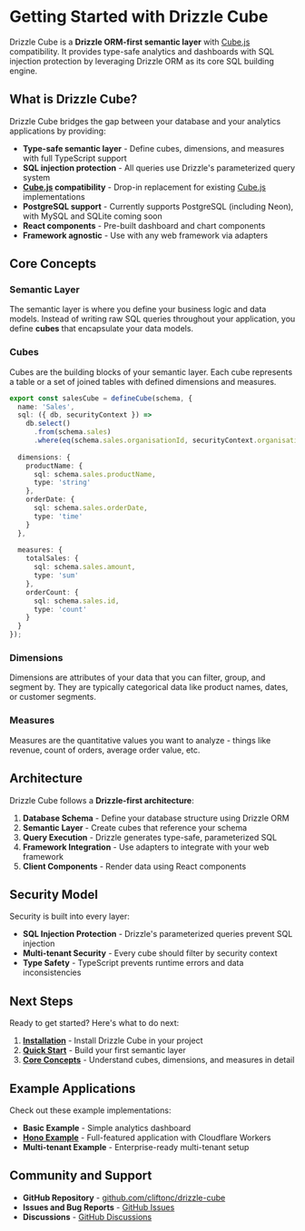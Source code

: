 # Getting Started with Drizzle Cube

Drizzle Cube is a **Drizzle ORM-first semantic layer** with [Cube.js](https://cube.dev) compatibility. It provides type-safe analytics and dashboards with SQL injection protection by leveraging Drizzle ORM as its core SQL building engine.

## What is Drizzle Cube?

Drizzle Cube bridges the gap between your database and your analytics applications by providing:

- **Type-safe semantic layer** - Define cubes, dimensions, and measures with full TypeScript support
- **SQL injection protection** - All queries use Drizzle's parameterized query system
- **[Cube.js](https://cube.dev) compatibility** - Drop-in replacement for existing [Cube.js](https://cube.dev) implementations
- **PostgreSQL support** - Currently supports PostgreSQL (including Neon), with MySQL and SQLite coming soon
- **React components** - Pre-built dashboard and chart components
- **Framework agnostic** - Use with any web framework via adapters

## Core Concepts

### Semantic Layer
The semantic layer is where you define your business logic and data models. Instead of writing raw SQL queries throughout your application, you define **cubes** that encapsulate your data models.

### Cubes
Cubes are the building blocks of your semantic layer. Each cube represents a table or a set of joined tables with defined dimensions and measures.

```typescript
export const salesCube = defineCube(schema, {
  name: 'Sales',
  sql: ({ db, securityContext }) => 
    db.select()
      .from(schema.sales)
      .where(eq(schema.sales.organisationId, securityContext.organisationId)),
  
  dimensions: {
    productName: { 
      sql: schema.sales.productName, 
      type: 'string' 
    },
    orderDate: { 
      sql: schema.sales.orderDate, 
      type: 'time' 
    }
  },
  
  measures: {
    totalSales: { 
      sql: schema.sales.amount, 
      type: 'sum' 
    },
    orderCount: { 
      sql: schema.sales.id, 
      type: 'count' 
    }
  }
});
```

### Dimensions
Dimensions are attributes of your data that you can filter, group, and segment by. They are typically categorical data like product names, dates, or customer segments.

### Measures
Measures are the quantitative values you want to analyze - things like revenue, count of orders, average order value, etc.

## Architecture

Drizzle Cube follows a **Drizzle-first architecture**:

1. **Database Schema** - Define your database structure using Drizzle ORM
2. **Semantic Layer** - Create cubes that reference your schema
3. **Query Execution** - Drizzle generates type-safe, parameterized SQL
4. **Framework Integration** - Use adapters to integrate with your web framework
5. **Client Components** - Render data using React components

## Security Model

Security is built into every layer:

- **SQL Injection Protection** - Drizzle's parameterized queries prevent SQL injection
- **Multi-tenant Security** - Every cube should filter by security context
- **Type Safety** - TypeScript prevents runtime errors and data inconsistencies

## Next Steps

Ready to get started? Here's what to do next:

1. [**Installation**](/help/getting-started/installation) - Install Drizzle Cube in your project
2. [**Quick Start**](/help/getting-started/quick-start) - Build your first semantic layer
3. [**Core Concepts**](/help/getting-started/concepts) - Understand cubes, dimensions, and measures in detail

## Example Applications

Check out these example implementations:

- **Basic Example** - Simple analytics dashboard
- **[Hono Example](https://github.com/cliftonc/drizzle-cube/tree/main/examples/hono)** - Full-featured application with Cloudflare Workers
- **Multi-tenant Example** - Enterprise-ready multi-tenant setup

## Community and Support

- **GitHub Repository** - [github.com/cliftonc/drizzle-cube](https://github.com/cliftonc/drizzle-cube)
- **Issues and Bug Reports** - [GitHub Issues](https://github.com/cliftonc/drizzle-cube/issues)
- **Discussions** - [GitHub Discussions](https://github.com/cliftonc/drizzle-cube/discussions)